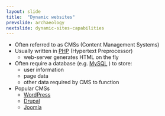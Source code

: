 ```yaml
---
layout: slide
title:  "Dynamic websites"
prevslide: archaeology
nextslide: dynamic-sites-capabilities
---
```


* Often referred to as CMSs (Content Management Systems)
* Usually written in [PHP](https://www.php.net/) (Hypertext Preprocessor)
  * web-server generates HTML on the fly
* Often require a database (e.g. [MySQL](https://www.mysql.com/) ) to store:
  * user information
  * page data
  * other data required by CMS to function
* Popular CMSs
  * [WordPress](https://wordpress.com/)
  * [Drupal](https://www.drupal.org/)
  * [Joomla](https://www.joomla.org/)
